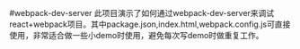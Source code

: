 #webpack-dev-server
此项目演示了如何通过webpack-dev-server来调试react+webpack项目。其中package.json,index.html,webpack.config.js可直接使用，非常适合做一些小demo时使用，避免每次写demo时做重复工作。